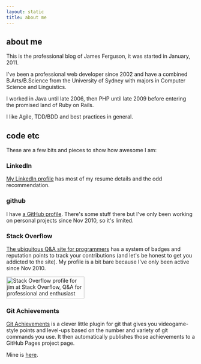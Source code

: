 ```yaml
---
layout: static
title: about me
---
```


## about me

This is the professional blog of James Ferguson, it was started in January, 2011. 

I've been a professional web developer since 2002 and have a combined B.Arts/B.Science from the University of Sydney with majors in Computer Science and Linguistics.

I worked in Java until late 2006, then PHP until late 2009 before entering the promised land of Ruby on Rails.

I like Agile, TDD/BDD and best practices in general.

## code etc

These are a few bits and pieces to show how awesome I am:

### LinkedIn

[My LinkedIn profile][linkedin_profile] has most of my resume details and the odd recommendation.

[linkedin_profile]: http://www.linkedin.com/profile/view?id=46824040

### github

I have [a GitHub profile][github_profile]. There's some stuff there but I've only been working on personal projects since Nov 2010, so it's limited.

[github_profile]: https://github.com/JamesFerguson

### Stack Overflow

[The ubiquitous Q&A site for programmers][stack_overflow] has a system of badges and reputation points to track your contributions (and let's be honest to get you addicted to the site). My profile is a bit bare because I've only been active since Nov 2010.

<a href="http://stackoverflow.com/users/468629/jim">
<img src="http://stackoverflow.com/users/flair/468629.png" width="208" height="58" alt="Stack Overflow profile for jim at Stack Overflow, Q&amp;A for professional and enthusiast programmers" title="Stack Overflow profile for jim at Stack Overflow, Q&amp;A for professional and enthusiast programmers">
</a>

[stack_overflow]: http://stackoverflow.com/

### Git Achievements

[Git Achievements][gitachievements] is a clever little plugin for git that gives you videogame-style points and level-ups based on the number and variety of git commands you use. It then automatically publishes those achievements to a GitHub Pages project page.

Mine is [here][my achievements].

[gitachievements]: https://github.com/icefox/git-achievements
[my achievements]: /git-achievements/


